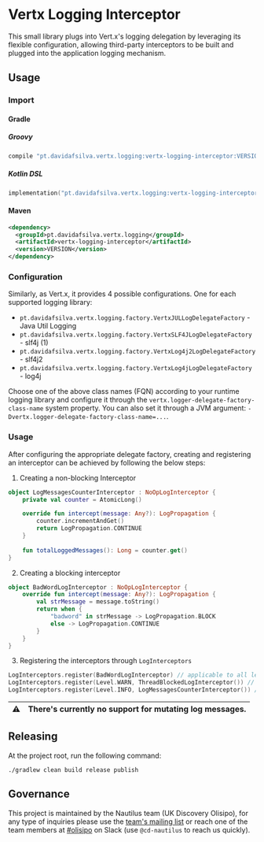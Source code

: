 # Vertx Logging Interceptor 

This small library plugs into Vert.x's logging delegation by leveraging its flexible configuration, allowing 
third-party interceptors to be built and plugged into the application logging mechanism.

## Usage

### Import
#### Gradle
##### Groovy
```groovy
compile "pt.davidafsilva.vertx.logging:vertx-logging-interceptor:VERSION"
```
##### Kotlin DSL
```kotlin
implementation("pt.davidafsilva.vertx.logging:vertx-logging-interceptor:VERSION")
```
#### Maven
```xml
<dependency>
  <groupId>pt.davidafsilva.vertx.logging</groupId>
  <artifactId>vertx-logging-interceptor</artifactId>
  <version>VERSION</version>
</dependency>
```

### Configuration
Similarly, as Vert.x, it provides 4 possible configurations. One for each supported logging library:
- `pt.davidafsilva.vertx.logging.factory.VertxJULLogDelegateFactory` - Java Util Logging 
- `pt.davidafsilva.vertx.logging.factory.VertxSLF4JLogDelegateFactory` - slf4j (1)
- `pt.davidafsilva.vertx.logging.factory.VertxLog4j2LogDelegateFactory` - slf4j2
- `pt.davidafsilva.vertx.logging.factory.VertxLog4jLogDelegateFactory` - log4j

Choose one of the above class names (FQN) according to your runtime logging library and configure it through the 
`vertx.logger-delegate-factory-class-name` system property. You can also set it through a JVM argument: 
`-Dvertx.logger-delegate-factory-class-name=...`.

### Usage
After configuring the appropriate delegate factory, creating and registering an interceptor can be achieved by following 
the below steps:
1. Creating a non-blocking Interceptor
```kotlin
object LogMessagesCounterInterceptor : NoOpLogInterceptor {
    private val counter = AtomicLong()

    override fun intercept(message: Any?): LogPropagation {
        counter.incrementAndGet()
        return LogPropagation.CONTINUE
    }
    
    fun totalLoggedMessages(): Long = counter.get()
}
```
2. Creating a blocking interceptor 
```kotlin
object BadWordLogInterceptor : NoOpLogInterceptor {
    override fun intercept(message: Any?): LogPropagation {
        val strMessage = message.toString()
        return when {
            "badword" in strMessage -> LogPropagation.BLOCK
            else -> LogPropagation.CONTINUE
        }
    }
}
```
3. Registering the interceptors through `LogInterceptors`
```kotlin
LogInterceptors.register(BadWordLogInterceptor) // applicable to all levels
LogInterceptors.register(Level.WARN, ThreadBlockedLogInterceptor()) // built-in interceptor
LogInterceptors.register(Level.INFO, LogMessagesCounterInterceptor()) // counts all info messages
```

| :warning: | There's currently no support for mutating log messages. |
| --- | ---- | 

## Releasing
At the project root, run the following command:
```shell
./gradlew clean build release publish
```

## Governance
This project is maintained by the Nautilus team (UK Discovery Olisipo), for any type of inquiries please use
the [team's mailing list](mailto:DL-OTTCDOLISIPONAUTILUS@bskyb.com) or reach one of the team members at 
[#olisipo](https://sky.slack.com/archives/C1607PF7S) on Slack (use `@cd-nautilus` to reach us quickly).
